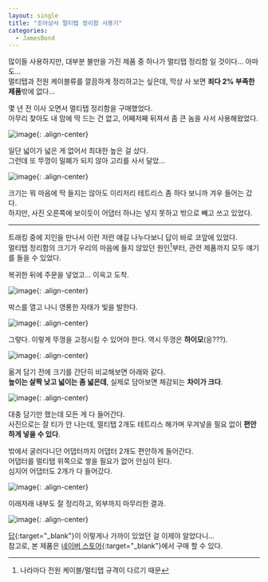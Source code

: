 ```yaml
---
layout: single
title: "조아상사 멀티탭 정리함 사용기"
categories:
  - JamesBond
---
```


많이들 사용하지만, 대부분 불만을 가진 제품 중 하나가 멀티탭 정리함 일 것이다... 아마도...\
멀티탭과 전원 케이블류를 깔끔하게 정리하고는 싶은데, 막상 사 보면 **죄다 2% 부족한 제품**밖에 없다...

몇 년 전 이사 오면서 멀티탭 정리함을 구매했었다.\
아무리 찾아도 내 맘에 딱 드는 건 없고, 어째저째 뒤져서 좀 큰 놈을 사서 사용해왔었다.

![image](</images/2025-10-31/20251031_051433770_iOS_okl_s64.jpg>){: .align-center}

일단 넓이가 넓은 게 없어서 최대한 높은 걸 샀다.\
그런데 또 뚜껑이 밀폐가 되지 않아 고리를 사서 달았...

![image](</images/2025-10-31/20251031_051504548_iOS_okl_s64.jpg>){: .align-center}

크기는 뭐 마음에 딱 들지는 않아도 이리저리 테트리스 좀 하다 보니까 겨우 들어는 갔다.\
하지만, 사진 오른쪽에 보이듯이 어댑터 하나는 넣지 못하고 밖으로 빼고 쓰고 있었다.

---

트래킹 중에 지인을 만나서 이런 저런 얘길 나누다보니 답이 바로 코앞에 있었다.\
멀티탭 정리함의 크기가 우리의 마음에 들지 않았던 원인[^1]부터, 관련 제품까지 모두 얘기를 들을 수 있었다.

복귀한 뒤에 주문을 넣었고... 이윽고 도착.

![image](</images/2025-10-31/20251031_051645906_iOS_okl_s64.jpg>){: .align-center}

박스를 열고 나니 영롱한 자태가 빛을 발한다.

![image](</images/2025-10-31/20251031_051944321_iOS_okl_s64.jpg>){: .align-center}

그렇다. 이렇게 뚜껑을 고정시킬 수 있어야 한다.
역시 뚜껑은 **하이모**(응???).

![image](</images/2025-10-31/20251031_052053216_iOS_okl_s64.jpg>){: .align-center}

옮겨 담기 전에 크기를 간단히 비교해보면 아래와 같다.\
**높이는 살짝 낮고 넓이는 좀 넓은데**, 실제로 담아보면 체감되는 **차이가 크다**.

![image](</images/2025-10-31/20251031_052155179_iOS_okl_s64.jpg>){: .align-center}

대충 담기만 했는데 모든 게 다 들어간다.\
사진으로는 잘 티가 안 나는데, 멀티탭 2개도 테트리스 해가며 우겨넣을 필요 없이 **편안하게 넣을 수 있다**.

밖에서 굴러다니던 어댑터까지 어댑터 2개도 편안하게 들어간다.\
어댑터를 멀티탭 위쪽으로 쌓을 필요가 없어 안심이 된다.\
심지어 어댑터도 2개가 다 들어갔다.

![image](</images/2025-10-31/20251031_055028922_iOS_okl_s64.jpg>){: .align-center}

이래저래 내부도 잘 정리하고, 외부까지 마무리한 결과.

![image](</images/2025-10-31/20251031_060309462_iOS_okl_s64.jpg>){: .align-center}

[답](https://smartstore.naver.com/damoang-net/products/12103222483){:target="_blank"}이 이렇게나 가까이 있었던 걸 이제야 알았다니...\
참고로, 본 제품은 [네이버 스토어](https://smartstore.naver.com/damoang-net/products/12103222483){:target="_blank"}에서 구매 할 수 있다.

[^1]: 나라마다 전원 케이블/멀티탭 규격이 다르기 때문
